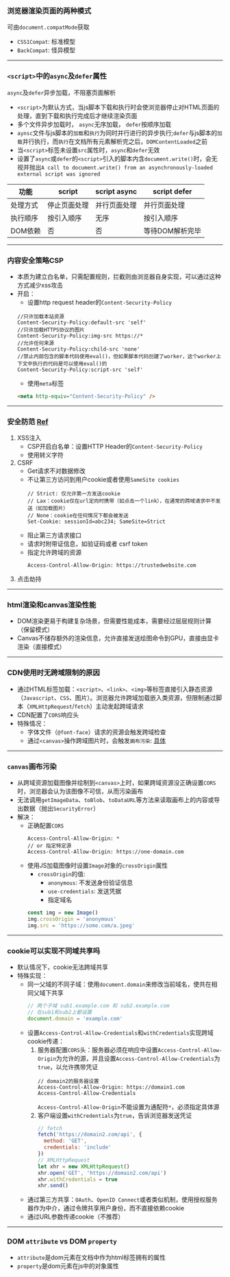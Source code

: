 ### 浏览器渲染页面的两种模式
可由``document.compatMode``获取
- ``CSS1Compat``: 标准模型
- ``BackCompat``: 怪异模型

---
### ``<script>``中的``async``及``defer``属性
``async``及``defer``异步加载，不阻塞页面解析
- ``<script>``为默认方式，当js脚本下载和执行时会使浏览器停止对HTML页面的处理，直到下载和执行完成后才继续渲染页面
- 多个文件异步加载时， ``async``无序加载， ``defer``按顺序加载
- ``aynsc``文件与js脚本的``加载``和``执行``为同时并行进行的异步执行;``defer``与js脚本的``加载``并行执行，而``执行``在文档所有元素解析完之后，``DOMContentLoaded``之前
- 当``<script>``标签未设置``src``属性时，``async``和``defer``无效
- 设置了``async``或``defer``的``<script>``引入的脚本内含``document.write()``时，会无视并抛出``A call to document.write() from an asynchronously-loaded external script was ignored``

| 功能    | script | script async | script defer |
|-------|--------|-------------|--------------|
| 处理方式  | 停止页面处理 | 并行页面处理 | 并行页面处理 |
| 执行顺序  | 按引入顺序  | 无序   | 按引入顺序 |
| DOM依赖 | 否      | 否   | 等待DOM解析完毕    |

---
###  内容安全策略CSP
- 本质为建立白名单，只需配置规则，拦截则由浏览器自身实现，可以通过这种方式减少xss攻击
- 开启：
   - 设置http request header的``Content-Security-Policy``
    ```
    //只许加载本站资源
    Content-Security-Policy:default-src 'self'
    //只许加载HTTPS协议的图片
    Content-Security-Policy:img-src https://*
    //允许任何来源
    Content-Security-Policy:child-src 'none'
    //禁止内部包含的脚本代码使用eval()，但如果脚本代码创建了worker，这个worker上下文中执行的代码是可以使用eval()的
    Content-Security-Policy:script-src 'self'
    ```
    - 使用``meta``标签
    ```html
    <meta http-equiv="Content-Security-Policy" />
    ```

---
###  安全防范 [Ref](https://juejin.cn/post/6844904020562165773)
1. XSS注入
    - CSP开启白名单：设置HTTP Header的``Content-Security-Policy``
    - 使用转义字符
2. CSRF
    - Get请求不对数据修改
    - 不让第三方访问到用户cookie或者使用``SameSite cookies``
      ```
      // Strict: 仅允许第一方发送cookie
      // Lax：cookie仅在url定向时携带（如点击一个link），在通常的跨域请求中不发送（如加载图片）
      // None：cookie在任何情况下都会被发送
      Set-Cookie: sessionId=abc234; SameSite=Strict
      ```
    - 阻止第三方请求接口
    - 请求时附带证信息，如验证码或者 csrf token
    - 指定允许跨域的资源
      ```
      Access-Control-Allow-Origin: https://trustedwebsite.com
      ```
3. 点击劫持

---
### html渲染和canvas渲染性能
- DOM渲染更易于构建复杂场景，但需要性能成本，需要经过层层规则计算（保留模式）
- Canvas不储存额外的渲染信息，允许直接发送绘图命令到GPU，直接由显卡渲染（直接模式）

---
### CDN使用时无跨域限制的原因
- 通过HTML标签加载：``<script>``、``<link>``、``<img>``等标签直接引入静态资源（``Javascript``、``CSS``、图片）。浏览器允许跨域加载嵌入类资源，但限制通过脚本（``XMLHttpRequest``/``fetch``）主动发起跨域请求
- CDN配置了``CORS``响应头
- 特殊情况：
  - 字体文件（``@font-face``）请求的资源会触发跨域检查
  - 通过``<canvas>``操作跨域图片时，会触发``画布污染``: [具体](#canvas画布污染)

---
### ``canvas``画布污染
- 从跨域资源加载图像并绘制到``<canvas>``上时，如果跨域资源没正确设置``CORS``时，浏览器会认为该图像不可信，从而污染画布
- 无法调用``getImageData``、``toBlob``、``toDataURL``等方法来读取画布上的内容或导出数据（抛出``SecurityError``）
- 解决：
  - 正确配置``CORS``
    ```
    Access-Control-Allow-Origin: *
    // or 指定特定源
    Access-Control-Allow-Origin: https://one-domain.com
    ```
  - 使用JS加载图像时设置``Image``对象的``crossOrigin``属性
    - ``crossOrigin``的值:
      - ``anonymous``: 不发送身份验证信息
      - ``use-credentials``: 发送凭据
      - 指定域名
    ```js
    const img = new Image()
    img.crossOrigin = 'anonymous'
    img.src = 'https://some.com/a.jpeg'
    ```

---
### cookie可以实现不同域共享吗
- 默认情况下，cookie无法跨域共享
- 特殊实现：
  - 同一父域的不同子域：使用``document.domain``来修改当前域名，使共在相同父域下共享
    ```js
    // 两个子域 sub1.example.com 和 sub2.example.com
    // 在sub1和sub2上都设置
    document.domain = 'example.com'
    ```
  - 设置``Access-Control-Allow-Credentials``和``withCredentials``实现跨域cookie传递：
    1. 服务器配置``CORS``头：服务器必须在响应中设置``Access-Control-Allow-Origin``为允许的源，并且设置``Access-Control-Allow-Credentials``为``true``，以允许携带凭证
       ```
       // domain2的服务器设置
       Access-Control-Allow-Origin: https://domain1.com
       Access-Control-Allow-Credentials
       ```
       ``Access-Control-Allow-Origin``不能设置为通配符``*``，必须指定具体源
    2. 客户端设置``withCredentials``为``true``，告诉浏览器发送凭证
       ```js
       // fetch
       fetch('https://domain2.com/api', {
         method: 'GET',
         credentials: 'include'
       })
       // XMLHttpRequest
       let xhr = new XMLHttpRequest()
       xhr.open('GET', 'https://domain2.com/api')
       xhr.withCredentials = true
       xhr.send()
       ```
  - 通过第三方共享：``OAuth``、``OpenID Connect``或者类似机制，使用授权服务器作为中介，通过令牌共享用户身份，而不直接依赖cookie
  - 通过URL参数传递cookie（不推荐）

---
### DOM ``attribute`` vs DOM ``property``
- ``attribute``是dom元素在文档中作为html标签拥有的属性
- ``property``是dom元素在js中的对象属性
